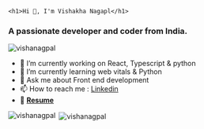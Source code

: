     <h1>Hi 👋, I'm Vishakha Nagapl</h1>
<h3>A passionate developer and coder from India.</h3>

<p align="left"> <img src="https://komarev.com/ghpvc/?username=vishanagpal&label=Profile%20views&color=0e75b6&style=flat" alt="vishanagpal" /> </p>

- 🔭 I’m currently working on React, Typescript & python
- 🌱 I’m currently learning web vitals & Python
- 💬 Ask me about Front end development
- 📫 How to reach me : <a href="https://www.linkedin.com/in/vishakha-nagpal-182436130/">Linkedin</a>
- 📄 **<a href="https://github.com/vishaNagpal/vishaNagpal/blob/main/Vishakha's%20Resume.pdf">Resume</a>**

<p><img align="left" src="https://github-readme-stats.vercel.app/api/top-langs?username=vishanagpal&show_icons=true&locale=en&layout=compact" alt="vishanagpal" /></p>

<p>&nbsp;<img align="center" src="https://github-readme-stats.vercel.app/api?username=vishanagpal&show_icons=true&locale=en" alt="vishanagpal" /></p>
